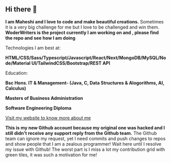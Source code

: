 ## Hi there 👋

**I am Maheshi and I love to code and make beautiful creations.** Sometimes it is a very big challenge for me but I love to be challenged and win them.
**WoderWriters is the project currently I am working on and , please find the repo and see how I am doing**

Technologies I am best at:

**HTML/CSS/Sass/Typescript/Javascript/React/Next/MongoDB/MySQL/Node/Material UI/TailwindCSS/Bootstrap/REST API**

Education:

**Bsc Hons. IT & Management- (Java, C, Data Structures & Alogorithms, AI, Calculus)**

**Masters of Business Administration**

**Software Engineering Diploma**

[Visit my website to know more about me ](https://find-maheshi.netlify.app/)


**This is my new Github account because my original one was hacked and I still didn't receive any support reply from the Github team.**
The Github team can ignore my request, yet I need  commits and push changes to repos and show people that I am a zealous programmer!
Wait here until I resolve my issue with Github!
The worst part is I miss a lot my contribution grid with green tiles, it was such a motivation for me!
